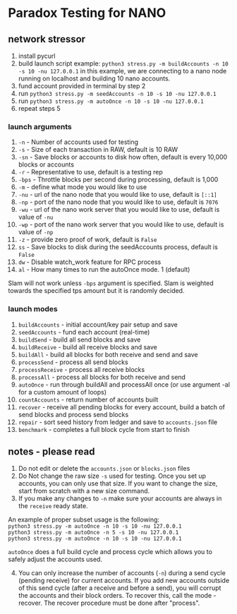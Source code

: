 # Paradox Testing for NANO


## network stressor

1. install pycurl
2. build launch script
example: `python3 stress.py -m buildAccounts -n 10 -s 10 -nu 127.0.0.1`
in this example, we are connecting to a nano node running on localhost
and building 10 nano accounts.
3. fund account provided in terminal by step 2
4. run `python3 stress.py -m seedAccounts -n 10 -s 10 -nu 127.0.0.1`
5. run `python3 stress.py -m autoOnce -n 10 -s 10 -nu 127.0.0.1`
7. repeat steps 5

### launch arguments

1. `-n` - Number of accounts used for testing
2. `-s` - Size of each transaction in RAW, default is 10 RAW
3. `-sn` - Save blocks or accounts to disk how often, default is every 10,000 blocks or accounts
4. `-r` - Representative to use, default is a testing rep
5. `-bps` - Throttle blocks per second during processing, default is 1,000
6. `-m` - define what mode you would like to use
7. `-nu` - url of the nano node that you would like to use, default is `[::1]`
8. `-np` - port of the nano node that you would like to use, default is `7076`
7. `-wu` - url of the nano work server that you would like to use, default is value of `-nu`
8. `-wp` - port of the nano work server that you would like to use, default is value of `-np`
9. `-z` - provide zero proof of work, default is `False`
10. `ss` - Save blocks to disk during the seedAccounts process, default is `False`
11. `dw` - Disable watch_work feature for RPC process
12. `al` - How many times to run the autoOnce mode. 1 (default)

Slam will not work unless `-bps` argument is specified. Slam is weighted towards the specified tps amount but it is randomly decided.

### launch modes

1. `buildAccounts` - initial account/key pair setup and save
2. `seedAccounts` - fund each account (real-time)
3. `buildSend` - build all send blocks and save
4. `buildReceive` - build all receive blocks and save
5. `buildAll` - build all blocks for both receive and send and save
6. `processSend` - process all send blocks
7. `processReceive` - process all receive blocks
8. `processAll` - process all blocks for both receive and send
9. `autoOnce` - run through buildAll and processAll once (or use argument -al for a custom amount of loops)
10. `countAccounts` - return number of accounts built
11. `recover` - receive all pending blocks for every account, build a batch of send blocks and process send blocks
12. `repair` - sort seed history from ledger and save to `accounts.json` file
12. `benchmark` - completes a full block cycle from start to finish

## notes - please read

1. Do not edit or delete the `accounts.json` or `blocks.json` files
2. Do Not change the raw size `-s` used for testing. Once you set up accounts, you can only use that size. If you want to change the size, start from scratch with a new size command.
3. If you make any changes to `-n` make sure your accounts are always in the `receive` ready state.<br />

An example of proper subset usage is the following:<br />
`python3 stress.py -m autoOnce -n 10 -s 10 -nu 127.0.0.1`<br />
`python3 stress.py -m autoOnce -n 5 -s 10 -nu 127.0.0.1`<br />
`python3 stress.py -m autoOnce -n 10 -s 10 -nu 127.0.0.1`<br />

`autoOnce` does a full build cycle and process cycle which allows you to safely adjust the accounts used.

4. You can only increase the number of accounts (`-n`) during a send cycle (pending receive) for current accounts. If you add new accounts outside of this send cycle (after a receive and before a send), you will corrupt the accounts and their block orders. To recover this, call the mode - recover. The recover procedure must be done after "process".
